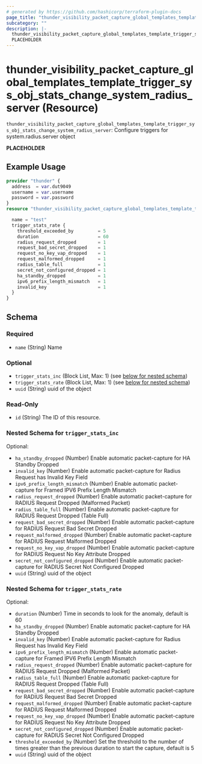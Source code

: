 ```yaml
---
# generated by https://github.com/hashicorp/terraform-plugin-docs
page_title: "thunder_visibility_packet_capture_global_templates_template_trigger_sys_obj_stats_change_system_radius_server Resource - terraform-provider-thunder"
subcategory: ""
description: |-
  thunder_visibility_packet_capture_global_templates_template_trigger_sys_obj_stats_change_system_radius_server: Configure triggers for system.radius.server object
  PLACEHOLDER
---
```


# thunder_visibility_packet_capture_global_templates_template_trigger_sys_obj_stats_change_system_radius_server (Resource)

`thunder_visibility_packet_capture_global_templates_template_trigger_sys_obj_stats_change_system_radius_server`: Configure triggers for system.radius.server object

__PLACEHOLDER__

## Example Usage

```terraform
provider "thunder" {
  address  = var.dut9049
  username = var.username
  password = var.password
}
resource "thunder_visibility_packet_capture_global_templates_template_trigger_sys_obj_stats_change_system_radius_server" "thunder_visibility_packet_capture_global_templates_template_trigger_sys_obj_stats_change_system_radius_server" {

  name = "test"
  trigger_stats_rate {
    threshold_exceeded_by         = 5
    duration                      = 60
    radius_request_dropped        = 1
    request_bad_secret_dropped    = 1
    request_no_key_vap_dropped    = 1
    request_malformed_dropped     = 1
    radius_table_full             = 1
    secret_not_configured_dropped = 1
    ha_standby_dropped            = 1
    ipv6_prefix_length_mismatch   = 1
    invalid_key                   = 1
  }
}
```

<!-- schema generated by tfplugindocs -->
## Schema

### Required

- `name` (String) Name

### Optional

- `trigger_stats_inc` (Block List, Max: 1) (see [below for nested schema](#nestedblock--trigger_stats_inc))
- `trigger_stats_rate` (Block List, Max: 1) (see [below for nested schema](#nestedblock--trigger_stats_rate))
- `uuid` (String) uuid of the object

### Read-Only

- `id` (String) The ID of this resource.

<a id="nestedblock--trigger_stats_inc"></a>
### Nested Schema for `trigger_stats_inc`

Optional:

- `ha_standby_dropped` (Number) Enable automatic packet-capture for HA Standby Dropped
- `invalid_key` (Number) Enable automatic packet-capture for Radius Request has Invalid Key Field
- `ipv6_prefix_length_mismatch` (Number) Enable automatic packet-capture for Framed IPV6 Prefix Length Mismatch
- `radius_request_dropped` (Number) Enable automatic packet-capture for RADIUS Request Dropped (Malformed Packet)
- `radius_table_full` (Number) Enable automatic packet-capture for RADIUS Request Dropped (Table Full)
- `request_bad_secret_dropped` (Number) Enable automatic packet-capture for RADIUS Request Bad Secret Dropped
- `request_malformed_dropped` (Number) Enable automatic packet-capture for RADIUS Request Malformed Dropped
- `request_no_key_vap_dropped` (Number) Enable automatic packet-capture for RADIUS Request No Key Attribute Dropped
- `secret_not_configured_dropped` (Number) Enable automatic packet-capture for RADIUS Secret Not Configured Dropped
- `uuid` (String) uuid of the object


<a id="nestedblock--trigger_stats_rate"></a>
### Nested Schema for `trigger_stats_rate`

Optional:

- `duration` (Number) Time in seconds to look for the anomaly, default is 60
- `ha_standby_dropped` (Number) Enable automatic packet-capture for HA Standby Dropped
- `invalid_key` (Number) Enable automatic packet-capture for Radius Request has Invalid Key Field
- `ipv6_prefix_length_mismatch` (Number) Enable automatic packet-capture for Framed IPV6 Prefix Length Mismatch
- `radius_request_dropped` (Number) Enable automatic packet-capture for RADIUS Request Dropped (Malformed Packet)
- `radius_table_full` (Number) Enable automatic packet-capture for RADIUS Request Dropped (Table Full)
- `request_bad_secret_dropped` (Number) Enable automatic packet-capture for RADIUS Request Bad Secret Dropped
- `request_malformed_dropped` (Number) Enable automatic packet-capture for RADIUS Request Malformed Dropped
- `request_no_key_vap_dropped` (Number) Enable automatic packet-capture for RADIUS Request No Key Attribute Dropped
- `secret_not_configured_dropped` (Number) Enable automatic packet-capture for RADIUS Secret Not Configured Dropped
- `threshold_exceeded_by` (Number) Set the threshold to the number of times greater than the previous duration to start the capture, default is 5
- `uuid` (String) uuid of the object


